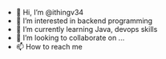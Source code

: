 - 👋 Hi, I’m @ithingv34
- 👀 I’m interested in backend programming
- 🌱 I’m currently learning Java, devops skills
- 💞️ I’m looking to collaborate on ...
- 📫 How to reach me 

<!---
ithingv34/ithingv34 is a ✨ special ✨ repository because its `README.md` (this file) appears on your GitHub profile.
You can click the Preview link to take a look at your changes.
--->
